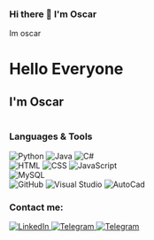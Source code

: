 ### Hi there 👋 I'm Oscar
Im oscar
<h1>Hello Everyone</h1>
<h2> I'm  Oscar</h2>
<img href="https://giphy.com/gifs/13HgwGsXF0aiGY">

<div>
  <h3>Languages & Tools</h3>
  <div>
    <img src="https://img.shields.io/badge/Python-%23306998?style=for-the-badge&logo=python&logoColor=white&labelColor=black" alt="Python">
    <img src="https://img.shields.io/badge/Java-%23e88d1e?style=for-the-badge&logo=Java&logoColor=white&labelColor=black" alt="Java">
    <img src="https://img.shields.io/badge/-C%23-darkviolet?style=for-the-badge&logo=c%23&logoColor=white&labelColor=black" alt="C#">
    <br>
    <img src="https://img.shields.io/badge/-HTML-orange?style=for-the-badge&logo=html&logoColor=white&labelColor=black" alt="HTML">
    <img src="https://img.shields.io/badge/-CSS-dodgerblue?style=for-the-badge&logo=css&logoColor=white&labelColor=black" alt="CSS">
    <img src="https://img.shields.io/badge/JavaScript-%23ffe123?style=for-the-badge&logo=Javascript&logoColor=white&labelColor=black" alt="JavaScript">
    <br>
    <img src="https://img.shields.io/badge/MySQL-%2300758F?style=for-the-badge&logo=mysql&logoColor=white&labelColor=black" alt="MySQL" alt="MySQL">
    <br>
    <img src="https://img.shields.io/badge/GitHub-%23707070?style=for-the-badge&logo=GitHub&logoColor=white&labelColor=black" alt="GitHub">
    <img src="https://img.shields.io/badge/Visual_Studio-blue?style=for-the-badge&logo=visualstudio&logoColor=white&labelColor=black" alt="Visual Studio">
    <img src="https://img.shields.io/badge/AutoCad-%23B62426?style=for-the-badge&logo=autocad&logoColor=white&labelColor=black" alt="AutoCad">
  </div>
</div>


<div>
  <h3>Contact me:</h3>
  <a href="https://www.linkedin.com/in/oscar-hernandez-soler/">
    <img src="https://img.shields.io/badge/linkedin-0077B5?style=for-the-badge&logo=linkedin&logoColor=white&labelColor=black&link=https%3A%2F%2Ft.me%2Foscarhrndez" alt="LinkedIn" style="max-width: 100%;">
  </a>
  <a href="https://t.me/oscarhrndez">
    <img src="https://img.shields.io/badge/telegram-229ED9?style=for-the-badge&logo=telegram&logoColor=white&labelColor=black&link=https%3A%2F%2Ft.me%2Foscarhrndez" alt="Telegram" style="max-width: 100%;"> 
  </a>
  <a href="mailto:oscarhernandezsoler@gmail.com">
    <img src="https://img.shields.io/badge/Gmail-c71610?style=for-the-badge&logo=gmail&logoColor=white&labelColor=black" alt="Telegram" style="max-width: 100%;"> 
  </a>
</div>

<!--
**oscarhrndz/oscarhrndz** is a ✨ _special_ ✨ repository because its `README.md` (this file) appears on your GitHub profile.

Here are some ideas to get you started:

- 🔭 I’m currently working on ...
- 🌱 I’m currently learning ...
- 👯 I’m looking to collaborate on ...
- 🤔 I’m looking for help with ...
- 💬 Ask me about ...
- 📫 How to reach me: ...
- 😄 Pronouns: ...
- ⚡ Fun fact: ...
-->
